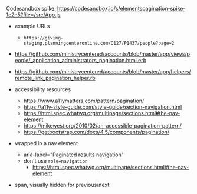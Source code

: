 Codesandbox spike: https://codesandbox.io/s/elementspagination-spike-1c2n5?file=/src/App.js

- example URLs
  - `https://giving-staging.planningcenteronline.com/O127/P1437/people?page=2`
- https://github.com/ministrycentered/accounts/blob/master/app/views/people/_application_administrators_pagination.html.erb
- https://github.com/ministrycentered/accounts/blob/master/app/helpers/remote_link_pagination_helper.rb

- accessibility resources

  - https://www.a11ymatters.com/pattern/pagination/
  - https://a11y-style-guide.com/style-guide/section-navigation.html
  - https://html.spec.whatwg.org/multipage/sections.html#the-nav-element
  - https://mikewest.org/2010/02/an-accessible-pagination-pattern/
  - https://getbootstrap.com/docs/4.5/components/pagination/

- wrapped in a nav element

  - aria-label="Paginated results navigation"
  - don't use `role=navigation`
    - https://html.spec.whatwg.org/multipage/sections.html#the-nav-element

- span, visually hidden for previous/next
